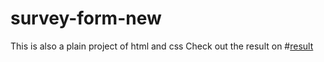 # survey-form-new
This is also a plain project of html and css
Check out the result on #[result](https://atul-mandavkar.github.io/survey-form-new/)
